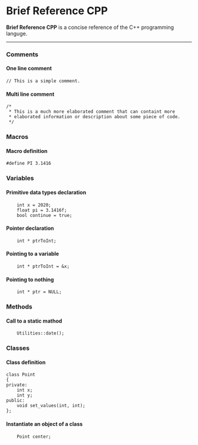 # Brief Reference CPP

**Brief Reference CPP** is a concise reference of the C++ programming languge. 

---

### Comments

#### One line comment
``
// This is a simple comment.
``

#### Multi line comment
```
/*
 * This is a much more elaborated comment that can containt more
 * elaborated information or description about some piece of code.
 */
```

### Macros

#### Macro definition
```
#define PI 3.1416
```

### Variables

#### Primitive data types declaration
```
    int x = 2020;
    float pi = 3.1416f;
    bool continue = true;
```

#### Pointer declaration
```
    int * ptrToInt;
```

#### Pointing to a variable
```
    int * ptrToInt = &x;
```

#### Pointing to nothing
```
    int * ptr = NULL;
```

### Methods

#### Call to a static mathod
```
    Utilities::date();
```

### Classes

#### Class definition
```
class Point
{
private:
    int x;
    int y;
public:
    void set_values(int, int);
};
```
#### Instantiate an object of a class
```
    Point center;
```


